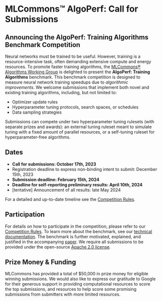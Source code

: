 # MLCommons™ AlgoPerf: Call for Submissions

## Announcing the AlgoPerf: Training Algorithms Benchmark Competition

Neural networks must be trained to be useful. However, training is a resource-intensive task, often demanding extensive compute and energy resources.
To promote faster training algorithms, the [MLCommons® Algorithms Working Group](https://mlcommons.org/en/groups/research-algorithms/) is delighted to present the **AlgoPerf: Training Algorithms** benchmark. This benchmark competition is designed to measure neural network training speedups due to *algorithmic improvements*. We welcome submissions that implement both novel and existing training algorithms, including, but not limited to:

- Optimizer update rules
- Hyperparameter tuning protocols, search spaces, or schedules
- Data sampling strategies

Submissions can compete under two hyperparameter tuning rulesets (with separate prizes and awards): an external tuning ruleset meant to simulate tuning with a fixed amount of parallel resources, or a self-tuning ruleset for hyperparameter-free algorithms.

## Dates

- **Call for submissions: October 17th, 2023**
- Registration deadline to express non-binding intent to submit: December 15th, 2023
- **Submission deadline: February 15th, 2024**
- **Deadline for self-reporting preliminary results: April 10th, 2024**
- [tentative] Announcement of all results: late May 2024

For a detailed and up-to-date timeline see the [Competition Rules](/COMPETITION_RULES.md).

## Participation

For details on how to participate in the competition, please refer to our [Competition Rules](/COMPETITION_RULES.md). To learn more about the benchmark, see our [technical documentation](/DOCUMENTATION.md). The benchmark is further motivated, explained, and justified in the accompanying [paper](https://arxiv.org/abs/2306.07179). We require all submissions to be provided under the open-source [Apache 2.0 license](https://www.apache.org/licenses/LICENSE-2.0).

## Prize Money & Funding

MLCommons has provided a total of $50,000 in prize money for eligible winning submissions. We would also like to express our gratitude to Google for their generous support in providing computational resources to score the top submissions, and resources to help score some promising submissions from submitters with more limited resources.
